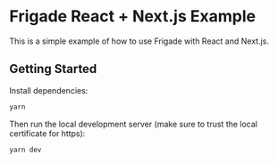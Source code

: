 # Frigade React + Next.js Example


This is a simple example of how to use Frigade with React and Next.js.

## Getting Started

Install dependencies:

```bash
yarn
```
Then run the local development server (make sure to trust the local certificate for https):

```bash
yarn dev
```
